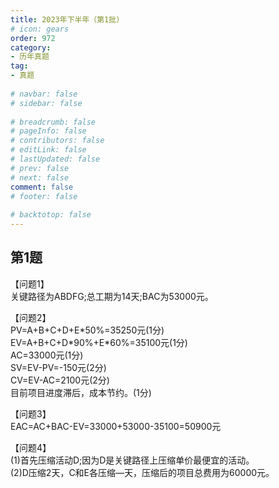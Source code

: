 ```yaml
---  
title: 2023年下半年（第1批）  
# icon: gears  
order: 972  
category:  
- 历年真题  
tag:  
- 真题  
  
# navbar: false  
# sidebar: false  
  
# breadcrumb: false  
# pageInfo: false  
# contributors: false  
# editLink: false  
# lastUpdated: false  
# prev: false  
# next: false  
comment: false  
# footer: false  
  
# backtotop: false  
---  
```

## 第1题 ##

【问题1】  
关键路径为ABDFG;总工期为14天;BAC为53000元。  
  
【问题2】  
PV=A+B+C+D+E\*50%=35250元(1分)  
EV=A+B+C+D\*90%+E\*60%=35100元(1分)  
AC=33000元(1分)  
SV=EV-PV=-150元(2分)  
CV=EV-AC=2100元(2分)  
目前项目进度滞后，成本节约。(1分)  
  
【问题3】  
EAC=AC+BAC-EV=33000+53000-35100=50900元  
  
【问题4】  
(1)首先压缩活动D;因为D是关键路径上压缩单价最便宜的活动。  
(2)D压缩2天，C和E各压缩—天，压缩后的项目总费用为60000元。  

